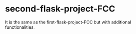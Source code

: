 # second-flask-project-FCC
It is the same as the first-flask-project-FCC but with additional functionalities.
